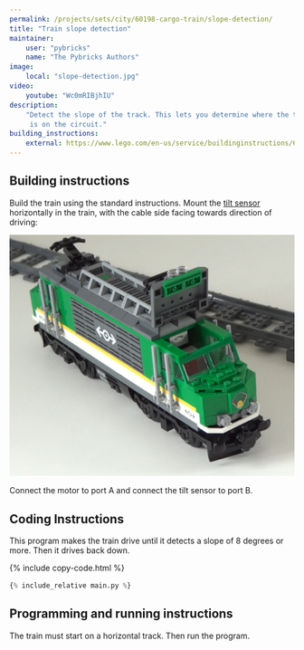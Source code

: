 ```yaml
---
permalink: /projects/sets/city/60198-cargo-train/slope-detection/
title: "Train slope detection"
maintainer:
    user: "pybricks"
    name: "The Pybricks Authors"
image:
    local: "slope-detection.jpg"
video:
    youtube: "Wc0mRIBjhIU"
description:
    "Detect the slope of the track. This lets you determine where the train
     is on the circuit."
building_instructions:
    external: https://www.lego.com/en-us/service/buildinginstructions/60198
---
```


## Building instructions
Build the train using the standard instructions. Mount the
[tilt sensor][tiltsensor]
horizontally in the train, with the cable side facing towards direction of
driving:

![](sensor-placement.jpg)

Connect the motor to port A and connect the tilt sensor to port B.

## Coding Instructions



This program makes the train drive until it detects a slope of 8 degrees or
more. Then it drives back down.

{% include copy-code.html %}
```python
{% include_relative main.py %}
```

## Programming and running instructions
The train must start on a horizontal track. Then run the program.

[tiltsensor]: https://docs.pybricks.com/en/latest/pupdevices/tiltsensor.html

